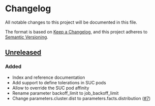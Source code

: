 # Changelog
All notable changes to this project will be documented in this file.

The format is based on [Keep a Changelog](https://keepachangelog.com/en/1.0.0/),
and this project adheres to [Semantic Versioning](https://semver.org/spec/v2.0.0.html).

## [Unreleased]
### Added
- Index and reference documentation
- Add support to define tolerations in SUC pods
- Allow to override the SUC pod affinity
- Rename parameter backoff_limit to job_backoff_limit
- Change parameters.cluster.dist to parameters.facts.distribution ([#7])

[Unreleased]: https://github.com/projectsyn/component-system-upgrade-controller/compare/2606b0b...HEAD

[#7]: https://github.com/projectsyn/component-system-upgrade-controller/pull/7
